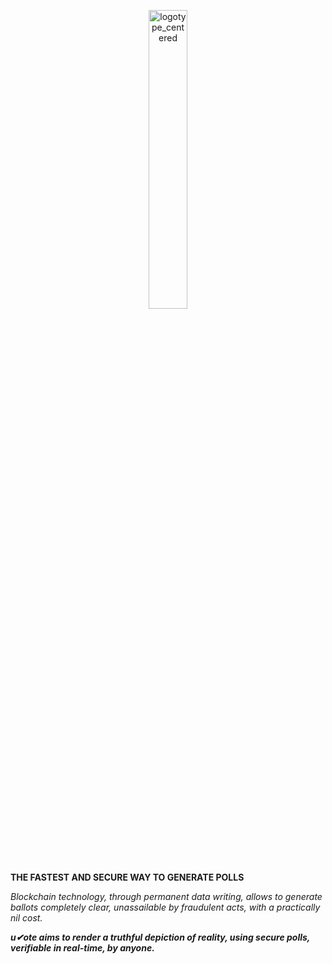 <p align="center"><img src="\public\logotype-framerettangle.svg" alt="logotype_centered" width='35%'></p>


**THE FASTEST AND SECURE WAY TO GENERATE POLLS**

*Blockchain technology, through permanent data writing, allows to generate ballots completely clear, unassailable by fraudulent acts, with a practically nil cost.*


***u✔ote aims to render a truthful depiction of reality, using secure polls, verifiable in real-time, by anyone.***
